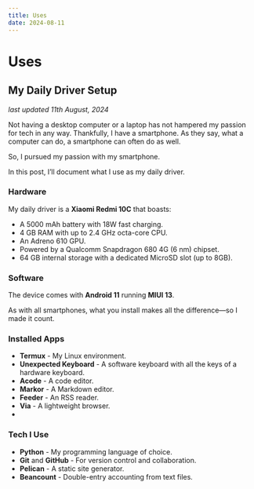 ```yaml
---
title: Uses
date: 2024-08-11
---
```


# Uses  
## My Daily Driver Setup
_last updated 11th August, 2024_

Not having a desktop computer or a laptop has not hampered my passion for tech in any way. Thankfully, I have a smartphone. As they say, what a computer can do, a smartphone can often do as well.

So, I pursued my passion with my smartphone.

In this post, I’ll document what I use as my daily driver.

### Hardware
My daily driver is a **Xiaomi Redmi 10C** that boasts:

- A 5000 mAh battery with 18W fast charging.
- 4 GB RAM with up to 2.4 GHz octa-core CPU.
- An Adreno 610 GPU.
- Powered by a Qualcomm Snapdragon 680 4G (6 nm) chipset.
- 64 GB internal storage with a dedicated MicroSD slot (up to 8GB).

### Software
The device comes with **Android 11** running **MIUI 13**. 

As with all smartphones, what you install makes all the difference—so I made it count.

### Installed Apps
- **Termux** - My Linux environment.
- **Unexpected Keyboard** - A software keyboard with all the keys of a hardware keyboard.
- **Acode** - A code editor.
- **Markor** - A Markdown editor.
- **Feeder** - An RSS reader.
- **Via** - A lightweight browser.
- 
### Tech I Use
- **Python** - My programming language of choice.
- **Git** and **GitHub** - For version control and collaboration.
- **Pelican** - A static site generator.
- **Beancount** - Double-entry accounting from text files.

